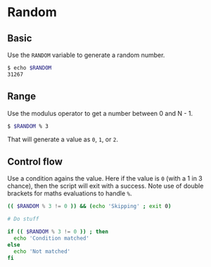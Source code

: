 # Random

## Basic

Use the `RANDOM` variable to generate a random number.

```sh
$ echo $RANDOM
31267
```

## Range

Use the modulus operator to get a number between 0 and N - 1.

```sh
$ $RANDOM % 3
```
That will generate a value as `0`, `1`, or `2`.


## Control flow

Use a condition agains the value. Here if the value is `0` (with a 1 in 3 chance), then the script will exit with a success. Note use of double brackets for maths evaluations to handle `%`.

```sh
(( $RANDOM % 3 != 0 )) && (echo 'Skipping' ; exit 0)

# Do stuff
```

```sh
if (( $RANDOM % 3 != 0 )) ; then
  echo 'Condition matched'
else
  echo 'Not matched'
fi
```
